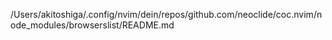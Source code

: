 /Users/akitoshiga/.config/nvim/dein/repos/github.com/neoclide/coc.nvim/node_modules/browserslist/README.md
